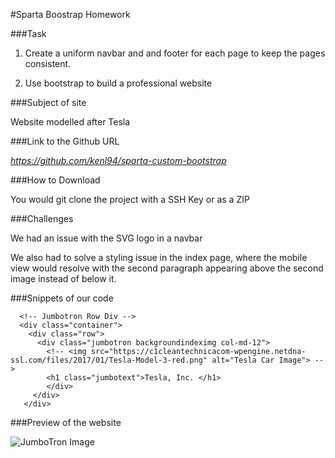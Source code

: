 #Sparta Boostrap Homework

###Task

1. Create a uniform navbar and and footer for each page to keep the pages consistent.

2. Use bootstrap to build a professional website

###Subject of site

Website modelled after Tesla

###Link to the Github URL

*https://github.com/kenl94/sparta-custom-bootstrap*

###How to Download

You would git clone the project with a SSH Key or as a ZIP

###Challenges

We had an issue with the SVG logo in a navbar

We also had to solve a styling issue in the index page, where the mobile view would resolve with the second paragraph appearing above the second image instead of below it. 

###Snippets of our code

```
  <!-- Jumbotron Row Div -->
  <div class="container">
    <div class="row">
      <div class="jumbotron backgroundindeximg col-md-12">
        <!-- <img src="https://c1cleantechnicacom-wpengine.netdna-ssl.com/files/2017/01/Tesla-Model-3-red.png" alt="Tesla Car Image"> -->
        <h1 class="jumbotext">Tesla, Inc. </h1>
		</div>
   	 </div>
   </div>
```

###Preview of the website
    
![JumboTron Image](https://i.imgur.com/I0tVSiw.jpg)